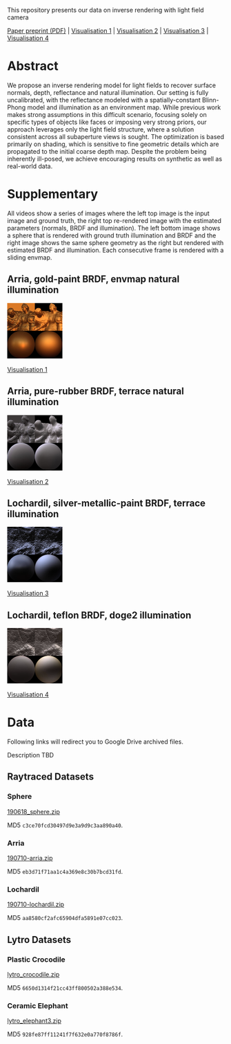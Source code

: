 This repository presents our data on inverse rendering with light field camera

[Paper preprint (PDF)](paper-preprint.pdf) | [Visualisation 1](supplementary/Visualisation1.mp4) | [Visualisation 2](supplementary/Visualisation2.mp4) | [Visualisation 3](supplementary/Visualisation3.mp4) | [Visualisation 4](supplementary/Visualisation4.mp4)

# Abstract 
We propose an inverse rendering model for light fields to recover surface normals, depth, reflectance and natural illumination. Our setting is fully uncalibrated, with the reflectance modeled with a spatially-constant Blinn-Phong model and illumination as an environment map. While previous work makes strong assumptions in this difficult scenario, focusing solely on specific types of objects like faces or imposing very strong priors, our approach leverages only the light field structure, where a solution consistent across all subaperture views is sought. The optimization is based primarily on shading, which is sensitive to fine geometric details which are propagated to the initial coarse depth map. Despite the problem being inherently ill-posed, we achieve encouraging results on synthetic as well as real-world data.

# Supplementary

All videos show a series of images where the left top image is the input image and ground truth, the right top re-rendered image with the estimated parameters (normals, BRDF and illumination). The left bottom image shows a sphere that is rendered with ground truth illumination and BRDF and the right image shows the same sphere geometry as the right but rendered with estimated BRDF and illumination. Each consecutive frame is rendered with a sliding envmap.

## Arria, gold-paint BRDF, envmap natural illumination 
![Visualisation 1](supplementary/thumbnails/Visualisation1.png)

[Visualisation 1](supplementary/Visualisation1.mp4)

## Arria, pure-rubber BRDF, terrace natural illumination 
![Visualisation 2](supplementary/thumbnails/Visualisation2.png)

[Visualisation 2](supplementary/Visualisation2.mp4)

## Lochardil, silver-metallic-paint BRDF, terrace illumination
![Visualisation 3](supplementary/thumbnails/Visualisation3.png)

[Visualisation 3](supplementary/Visualisation3.mp4)

## Lochardil, teflon BRDF, doge2 illumination
![Visualisation 4](supplementary/thumbnails/Visualisation4.png)

[Visualisation 4](supplementary/Visualisation4.mp4)


# Data 

Following links will redirect you to Google Drive archived files. 

Description TBD

## Raytraced Datasets 

### Sphere

[190618_sphere.zip](https://drive.google.com/file/d/1nR0v9ubnU_75WjnCf-fKJuBD-bz8KSK_/view?usp=sharing)

MD5 `c3ce70fcd30497d9e3a9d9c3aa890a40`.

### Arria
[190710-arria.zip](https://drive.google.com/file/d/1wAkbNsQxC56vySQMJ0u_HfFgj_5piO3e/view?usp=sharing)

MD5 `eb3d71f71aa1c4a369e8c30b7bcd31fd`.

### Lochardil
[190710-lochardil.zip](https://drive.google.com/file/d/1t0h-9Kr63z_27fvYNJNQAMs82Z7uvITt/view?usp=sharing)

MD5 `aa8580cf2afc65904dfa5891e07cc023`.

## Lytro Datasets

### Plastic Crocodile
[lytro_crocodile.zip](https://drive.google.com/file/d/1WCTas6jVT4ql6dWkhQ6k1ooShSYW2JJK/view?usp=sharing)

MD5 `6650d1314f21cc43ff800502a388e534`.

### Ceramic Elephant
[lytro_elephant3.zip](https://drive.google.com/file/d/1hikZzUZ-0OiYb8USKniCmmx2Gtj_kc2T/view?usp=sharing)

MD5 `928fe87ff11241f7f632e0a770f8786f`.
